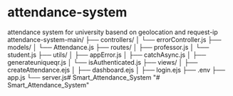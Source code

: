 # attendance-system
attendance system for university basend on geolocation and request-ip
   attendance-system-main/
   ├── controllers/
   │   └── errorController.js
   ├── models/
   │   └── Attendance.js
   ├── routes/
   │   ├── professor.js
   │   └── student.js
   ├── utils/
   │   ├── appError.js
   │   ├── catchAsync.js
   │   ├── generateuniqueqr.js
   │   └── isAuthenticated.js
   ├── views/
   │   ├── createAttendance.ejs
   │   ├── dashboard.ejs
   │   ├── login.ejs
   ├── .env
   ├── app.js
   └── server.js# Smart_Attendance_System
"# Smart_Attendance_System" 
